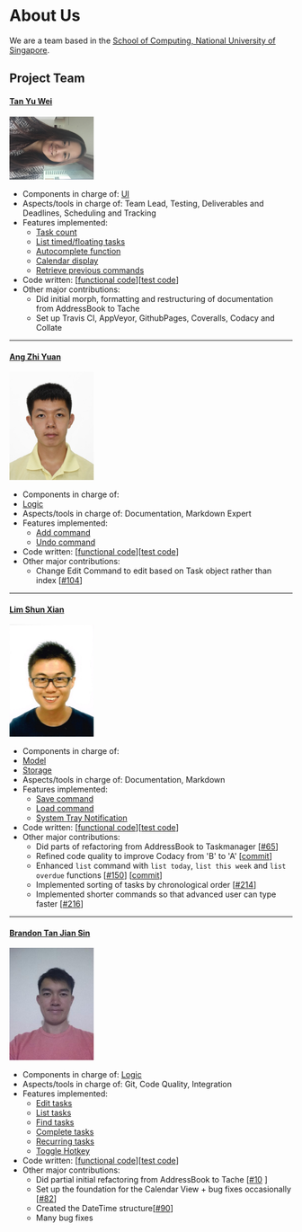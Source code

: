 # About Us

We are a team based in the [School of Computing, National University of Singapore](http://www.comp.nus.edu.sg).

## Project Team

#### [Tan Yu Wei](http://github.com/loveandbejoyful)
<img src="images/loveandbejoyful.png" width="150"><br>

* Components in charge of: [UI](https://cs2103jan2017-t09-b4.github.io/main/docs/DeveloperGuide.html#32-user-interface-ui-component)
* Aspects/tools in charge of: Team Lead, Testing, Deliverables and Deadlines, Scheduling and Tracking
* Features implemented:
    * [Task count](https://cs2103jan2017-t09-b4.github.io/main/docs/UserGuide.html#35-list-all-tasks--list)
    * [List timed/floating tasks](https://cs2103jan2017-t09-b4.github.io/main/docs/UserGuide.html#35-list-all-tasks--list)
    * [Autocomplete function](https://cs2103jan2017-t09-b4.github.io/main/docs/UserGuide.html#5-faq-frequently-asked-questions)
    * [Calendar display](https://cs2103jan2017-t09-b4.github.io/main/docs/UserGuide.html#310-navigate-the-calendar)
    * [Retrieve previous commands](https://cs2103jan2017-t09-b4.github.io/main/docs/UserGuide.html#5-faq-frequently-asked-questions)
* Code written: [[functional code](https://github.com/CS2103JAN2017-T09-B4/main/blob/master/collated/main/A0142255M.md)][[test code](https://github.com/CS2103JAN2017-T09-B4/main/blob/master/collated/test/A0142255M.md)]
* Other major contributions:
	* Did initial morph, formatting and restructuring of documentation from AddressBook to Tache
	* Set up Travis CI, AppVeyor, GithubPages, Coveralls, Codacy and Collate

-----

#### [Ang Zhi Yuan](http://github.com/ang-zy)
<img src="images/ang-zy.jpg" width="150"><br>
* Components in charge of:
* [Logic](https://github.com/CS2103JAN2017-T09-B4/main/blob/master/docs/DeveloperGuide.md#33-logic-component)
* Aspects/tools in charge of: Documentation, Markdown Expert <br>
* Features implemented:
   * [Add command](https://cs2103jan2017-t09-b4.github.io/main/docs/UserGuide.html#32-add-a-task--add)
   * [Undo command](https://cs2103jan2017-t09-b4.github.io/main/docs/UserGuide.html#312-undo-a-change--undo)
* Code written: [[functional code](https://github.com/CS2103JAN2017-T09-B4/main/blob/master/collated/main/A0150120H.md)][[test code](https://github.com/CS2103JAN2017-T09-B4/main/blob/master/collated/test/A0150120H.md)]
* Other major contributions:
  * Change Edit Command to edit based on Task object rather than index [[#104](https://github.com/CS2103JAN2017-T09-B4/main/pull/104)]
-----

#### [Lim Shun Xian](http://github.com/Crsytral)
<img src="images/crsytral.jpg" width="150"><br>

* Components in charge of:
* [Model](https://cs2103jan2017-t09-b4.github.io/main/docs/DeveloperGuide.html#34-model-component)
* [Storage](https://cs2103jan2017-t09-b4.github.io/main/docs/DeveloperGuide.html#35-storage-component)
* Aspects/tools in charge of: Documentation, Markdown
* Features implemented:
   * [Save command](https://cs2103jan2017-t09-b4.github.io/main/docs/UserGuide.html#310-change-data-file-location)
   * [Load command](https://cs2103jan2017-t09-b4.github.io/main/docs/UserGuide.html#311-load-data-file-from-location)
   * [System Tray Notification](https://github.com/CS2103JAN2017-T09-B4/main/commit/bdc4678b16830da871c7538488f55d0fa14f93b7)
* Code written: [[functional code](https://github.com/CS2103JAN2017-T09-B4/main/blob/master/collated/main/A0139961U.md)][[test code](https://github.com/CS2103JAN2017-T09-B4/main/blob/master/collated/test/A0139961U.md)]
* Other major contributions:
  * Did parts of refactoring from AddressBook to Taskmanager [[#65](https://github.com/CS2103JAN2017-T09-B4/main/pull/65)]
  * Refined code quality to improve Codacy from 'B' to 'A' [[commit](https://github.com/CS2103JAN2017-T09-B4/main/commit/72b13ca729c4f0c643ae5355e0490c41408d8ca1)]
  * Enhanced `list` command with `list today`, `list this week` and `list overdue` functions [[#150](https://github.com/CS2103JAN2017-T09-B4/main/pull/150)] [[commit](https://github.com/CS2103JAN2017-T09-B4/main/commit/d823324a9ee20a8fef22b5ba78ea0dc2db851f3e)]
  * Implemented sorting of tasks by chronological order [[#214](https://github.com/CS2103JAN2017-T09-B4/main/pull/214)]
  * Implemented shorter commands so that advanced user can type faster [[#216](https://github.com/CS2103JAN2017-T09-B4/main/pull/216)]

-----

#### [Brandon Tan Jian Sin](http://github.com/BrandonTJS)
<img src="images/brandontjs.jpg" width="150"><br>

* Components in charge of: [Logic](https://github.com/CS2103JAN2017-T09-B4/main/blob/master/docs/DeveloperGuide.md#33-logic-component)
* Aspects/tools in charge of: Git, Code Quality, Integration
* Features implemented:
   * [Edit tasks](https://github.com/CS2103JAN2017-T09-B4/main/blob/master/docs/UserGuide.md#35-edit-a-task--edit)
   * [List tasks](https://github.com/CS2103JAN2017-T09-B4/main/blob/master/docs/UserGuide.md#33-list-all-tasks--list)
   * [Find tasks](https://github.com/CS2103JAN2017-T09-B4/main/blob/master/docs/UserGuide.md#34-find-a-task--find)
   * [Complete tasks](https://github.com/CS2103JAN2017-T09-B4/main/blob/master/docs/UserGuide.md#38-complete-a-task--complete)
   * [Recurring tasks](https://github.com/CS2103JAN2017-T09-B4/main/blob/master/docs/UserGuide.md#314-hotkey-toggling)
   * [Toggle Hotkey](https://github.com/CS2103JAN2017-T09-B4/main/pull/94)
* Code written: [[functional code](https://github.com/CS2103JAN2017-T09-B4/main/blob/master/collated/main/A0139925U.md)][[test code](https://github.com/CS2103JAN2017-T09-B4/main/blob/master/collated/test/A0139925U.md)]
* Other major contributions:
  * Did partial initial refactoring from AddressBook to Tache [[#10](https://github.com/CS2103JAN2017-T09-B4/main/pull/10) ]
  * Set up the foundation for the Calendar View + bug fixes occasionally [[#82](https://github.com/CS2103JAN2017-T09-B4/main/pull/82)]
  * Created the DateTime structure[[#90](https://github.com/CS2103JAN2017-T09-B4/main/pull/90)]
  * Many bug fixes

